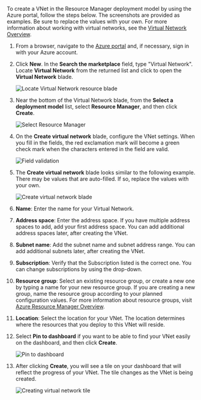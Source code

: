 To create a VNet in the Resource Manager deployment model by using the Azure portal, follow the steps below. The screenshots are provided as examples. Be sure to replace the values with your own. For more information about working with virtual networks, see the [Virtual Network Overview](/documentation/articles/virtual-networks-overview/).

1. From a browser, navigate to the [Azure portal](http://portal.azure.cn) and, if necessary, sign in with your Azure account.
2. Click **New**. In the **Search the marketplace** field, type "Virtual Network". Locate **Virtual Network** from the returned list and click to open the **Virtual Network** blade.
   
    ![Locate Virtual Network resource blade](./media/vpn-gateway-basic-vnet-rm-portal-include/newvnetportal700.png "Locate virtual network resource blade")
3. Near the bottom of the Virtual Network blade, from the **Select a deployment model** list, select **Resource Manager**, and then click **Create**.

    ![Select Resource Manager](./media/vpn-gateway-basic-vnet-rm-portal-include/resourcemanager250.png "Select Resource Manager")

1. On the **Create virtual network** blade, configure the VNet settings. When you fill in the fields, the red exclamation mark will become a green check mark when the characters entered in the field are valid.
   
    ![Field validation](./media/vpn-gateway-basic-vnet-rm-portal-include/checkmark300.png "Field validation")
2. The **Create virtual network** blade looks similar to the following example. There may be values that are auto-filled. If so, replace the values with your own.
   
    ![Create virtual network blade](./media/vpn-gateway-basic-vnet-rm-portal-include/createvnet300.png "Create virtual network blade")
3. **Name**: Enter the name for your Virtual Network.
4. **Address space**: Enter the address space. If you have multiple address spaces to add, add your first address space. You can add additional address spaces later, after creating the VNet.
5. **Subnet name**: Add the subnet name and subnet address range. You can add additional subnets later, after creating the VNet.
6. **Subscription**: Verify that the Subscription listed is the correct one. You can change subscriptions by using the drop-down.
7. **Resource group**: Select an existing resource group, or create a new one by typing a name for your new resource group. If you are creating a new group, name the resource group according to your planned configuration values. For more information about resource groups, visit [Azure Resource Manager Overview](../articles/azure-resource-manager/documentation/articles/resource-group-overview#resource-groups).
8. **Location**: Select the location for your VNet. The location determines where the resources that you deploy to this VNet will reside.
9. Select **Pin to dashboard** if you want to be able to find your VNet easily on the dashboard, and then click **Create**.
   
   ![Pin to dashboard](./media/vpn-gateway-basic-vnet-rm-portal-include/pintodashboard150.png "pin to dashboard")
10. After clicking **Create**, you will see a tile on your dashboard that will reflect the progress of your VNet. The tile changes as the VNet is being created.
    
    ![Creating virtual network tile](./media/vpn-gateway-basic-vnet-rm-portal-include/deploying150.png "Creating virtual network tile")

